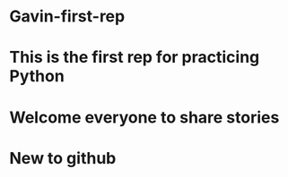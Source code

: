 # Gavin-first-rep
# This is the first rep for practicing Python
# Welcome everyone to share stories
# New to github
